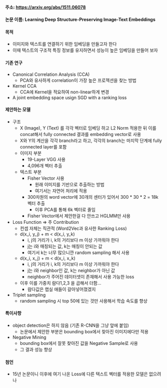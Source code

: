 #### 주소: https://arxiv.org/abs/1511.06078

#### 논문 이름: Learning Deep Structure-Preserving Image-Text Embeddings

#### 목적
- 이미지와 텍스트를 연결하기 위한 임베딩을 만들고자 한다
- 이때 텍스트의 구조적 특징 정보를 유지하면서 성능이 높은 임베딩을 만들어 보자

#### 기존 연구
- Canonical Correlation Analysis (CCA)
  - PCA와 유사하게 correlation이 가장 높은 프로젝션을 찾는 방법
- Kernel CCA
  - CCA에 Kernel을 적요하여 non-linear하게 변경
- A joint embedding space usign SGD with a ranking loss


#### 제안하는 모델
- 구조
  - X (Image), Y (Text) 를 각각 벡터로 임베딩 하고 L2 Norm 적용한 뒤 이를 concat해서 fully connected 결과를 embedding vector로 사용
  - X와 Y의 계산을 각각 branch라고 하고, 각각의 branch는 마지막 단계에 fully connected layer를 포함
  - 이미지 부분
    - 19-Layer VGG 사용
    - 4,096개 벡터 추출
  - 텍스트 부분
    - Fisher Vector 사용
      - 원래 이미지를 기반으로 추출하는 방법
      - 여기서는 자연어 처리에 적용
    - 300차원의 word vector에 30개의 센터가 있어서 300 * 30 * 2 = 18k 벡터 추출
      - 이후 PCA를 통해 6k 벡터로 줄임
    - Fisher Vector에서 제안한걸 다 안쓰고 HGLMM만 사용
- Loss Function => 주 Contribution
  - 컨셉 자체는 직관적 (Word2Vec과 유사한 Ranking Loss)
  - d(x_i, y_j) + m < d(x_i, y_k)
    - i, j의 거리가 i, k의 거리보다 m 이상 가까워야 한다
    - j는 i와 매칭되는 값, k는 매칭이 안되는 값
    - 여기서 k는 너무 많으니깐 random sampling 해서 사용
  - d(x_i, x_j) + m < d(x_i, x_k)
    - i, j의 거리가 i, k의 거리보다 m 이상 가까워야 한다
    - j는 i와 neighbor인 값, k는 neighbor가 아닌 값
    - neighbor가 주어진 데이터셋이 존재해서 사용 가능한 loss
  - 이후 이를 가중치 람다1,2,3 을 곱해서 더함...
    - 람다값은 랩실 애들이 갈아넣어졌겠지
- Triplet sampling
  - random sampling 시 top 50에 있는 것만 사용해서 학습 속도를 향상


#### 특이사항
- object detection은 하지 않음 (기존 R-CNN을 그냥 앞에 붙임)
  - 논문에서 제안한 부분은 bounding box에서 찾아진 이미지에다만 적용
- Negative Mining
  - bounding box에서 잘못 찾아진 값을 Negative Sample로 사용
  - 그 결과 성능 향상


#### 첨언
- 15년 논문이니 이후에 여기 나온 Loss에 다른 텍스트 벡터를 적용한 모델은 없으려나
